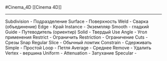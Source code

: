 #Cinema_4D
[[Cinema 4D]]
_____
Subdivision - Подразделение
Surface - Поверхность
Weld - Сварка (объединение)
Edge - Край
Instance - Экземпляр
Smooth - гладкий
Guide - Путеводитель (ориентир)
Solid - Твердый
Use Angle - Угол применения
Restrict - Ограничить
Restriction - Ограничение
Cuts - Срезы
Snap
Regular Slice - Обычный ломтик
Constrain - Сдерживать
Simple - Простой
Loop - Петля
Average - Среднее
Remove - Удалить
Vertex - вершина
Uniform - 
Attenuation - Затухание
Specular - 
